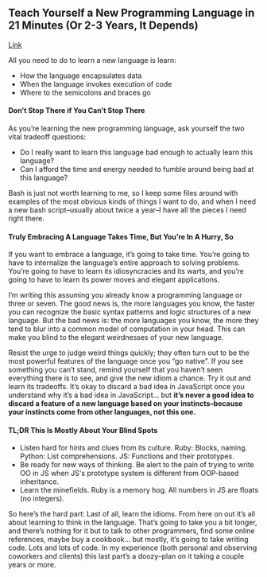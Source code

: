 ## Teach Yourself a New Programming Language in 21 Minutes (Or 2-3 Years, It Depends)
[Link](http://heartmindcode.com/2013/06/18/teach-yourself-a-new-programming-language-in-21-minutes-or-2-3-years-it-depends/)

All you need to do to learn a new language is learn:

- How the language encapsulates data
- When the language invokes execution of code
- Where to the semicolons and braces go

#### Don’t Stop There if You Can’t Stop There

As you’re learning the new programming language, ask yourself the two vital tradeoff questions:

- Do I really want to learn this language bad enough to actually learn this language?
- Can I afford the time and energy needed to fumble around being bad at this language?

Bash is just not worth learning to me, so I keep some files around with examples of the most obvious kinds of things I want to do, and when I need a new bash script–usually about twice a year–I have all the pieces I need right there.

#### Truly Embracing A Language Takes Time, But You’re In A Hurry, So

If you want to embrace a language, it’s going to take time. You’re going to have to internalize the language’s entire approach to solving problems. You’re going to have to learn its idiosyncracies and its warts, and you’re going to have to learn its power moves and elegant applications.

I’m writing this assuming you already know a programming language or three or seven. The good news is, the more languages you know, the faster you can recognize the basic syntax patterns and logic structures of a new language. But the bad news is: the more languages you know, the more they tend to blur into a common model of computation in your head. This can make you blind to the elegant weirdnesses of your new language. 

Resist the urge to judge weird things quickly; they often turn out to be the most powerful features of the language once you “go native”. If you see something you can’t stand, remind yourself that you haven’t seen everything there is to see, and give the new idiom a chance. Try it out and learn its tradeoffs. It’s okay to discard a bad idea in JavaScript once you understand why it’s a bad idea in JavaScript… but __it’s never a good idea to discard a feature of a new language based on your instincts–because your instincts come from other languages, not this one.__

#### TL;DR This Is Mostly About Your Blind Spots

- Listen hard for hints and clues from its culture. Ruby: Blocks, naming. Python: List comprehensions. JS: Functions and their prototypes.
- Be ready for new ways of thinking. Be alert to the pain of trying to write OO in JS when JS's prototype system is different from OOP-based inheritance.
- Learn the minefields. Ruby is a memory hog. All numbers in JS are floats (no integers).

So here’s the hard part: Last of all, learn the idioms. From here on out it’s all about learning to think in the language. That’s going to take you a bit longer, and there’s nothing for it but to talk to other programmers, find some online references, maybe buy a cookbook… but mostly, it’s going to take writing code. Lots and lots of code. In my experience (both personal and observing coworkers and clients) this last part’s a doozy–plan on it taking a couple years or more.
